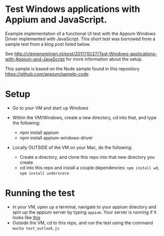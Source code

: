 # Test Windows applications with Appium and JavaScript.

Example implementation of a functional UI test with the Appium Windows Driver implemented with JavaScript. This short test was borrowed from a sample test from a blog post listed below.

See http://clemensreijnen.nl/post/2017/10/27/Test-Windows-applications-with-Appium-and-JavaScript for more information about the setup.

This sample is based on the Node sample found in this repository https://github.com/appium/sample-code


# Setup
  * Go to your VM and start up Windows
  * Within the VM/Windows, create a new directory, cd into that, and type the following:
    * npm install appium
    * npm install appium-windows-driver

  * Locally OUTSIDE of the VM on your Mac, do the following:
    * Create a directory, and clone this repo into that new directory you create
    * cd into this repo and install a couple dependencies: `npm install wd`, `npm install underscore`

# Running the test
  * In your VM, open up a terminal, navigate to your appium directory and spin up the appium server by typing `appium`. Your server is running if it looks like [this](https://cl.ly/1t3T332F253J)
  * Outside the VM, cd to this repo, and run the test using the command `mocha test_outlook.js`
